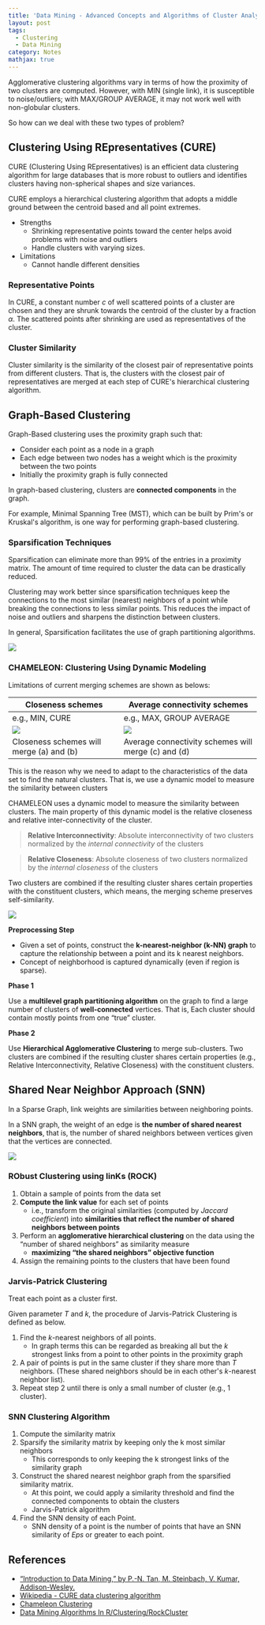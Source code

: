 ```yaml
---
title: 'Data Mining - Advanced Concepts and Algorithms of Cluster Analysis'
layout: post
tags:
  - Clustering
  - Data Mining
category: Notes
mathjax: true
---
```


Agglomerative clustering algorithms vary in terms of how the proximity of two clusters are computed. However, with MIN (single link), it is susceptible to noise/outliers; with MAX/GROUP AVERAGE, it may not work well with non-globular clusters.

So how can we deal with these two types of problem?

<!--more-->

## Clustering Using REpresentatives (CURE)

CURE (Clustering Using REpresentatives) is an efficient data clustering algorithm for large databases that is more robust to outliers and identifies clusters having non-spherical shapes and size variances.

CURE employs a hierarchical clustering algorithm that adopts a middle ground between the centroid based and all point extremes.


- Strengths
    - Shrinking representative points toward the center helps avoid problems with noise and outliers
    - Handle clusters with varying sizes.
- Limitations
    - Cannot handle different densities

### Representative Points

In CURE, a constant number $c$ of well scattered points of a cluster are chosen and they are shrunk towards the centroid of the cluster by a fraction $α$.   The scattered points after shrinking are used as representatives of the cluster.

### Cluster Similarity

Cluster similarity is the similarity of the closest pair of representative points from different clusters.   That is, the clusters with the closest pair of representatives are merged at each step of CURE's hierarchical clustering algorithm.

## Graph-Based Clustering

Graph-Based clustering uses the proximity graph such that:

- Consider each point as a node in a graph
- Each edge between two nodes has a weight which is the proximity between the two points
- Initially the proximity graph is fully connected 

In graph-based clustering, clusters are **connected components** in the graph.

For example, Minimal Spanning Tree (MST), which can be built by Prim's or Kruskal's algorithm, is one way for performing graph-based clustering.

### Sparsification Techniques

Sparsification can eliminate more than 99% of the entries in a proximity matrix.   The amount of time required to cluster the data can be drastically reduced.

Clustering may work better since sparsification techniques keep the connections to the most similar (nearest) neighbors of a point while breaking the connections to less similar points. This reduces the impact of noise and outliers and sharpens the distinction between clusters.

In general, Sparsification facilitates the use of graph partitioning algorithms.

![](https://i.imgur.com/vQaPOwj.png)

### CHAMELEON: Clustering Using Dynamic Modeling

Limitations of current merging schemes are shown as belows:

| Closeness schemes | Average connectivity schemes |
| - | - |
| e.g., MIN, CURE | e.g., MAX, GROUP AVERAGE |
| ![](https://i.imgur.com/5GhLJuP.png) | ![](https://i.imgur.com/JrK6f7p.png) |
| Closeness schemes will merge (a) and (b) | Average connectivity schemes will merge (c) and (d)|

This is the reason why we need to adapt to the characteristics of the data set to find the natural clusters. That is, we use a dynamic model to measure the similarity between clusters

CHAMELEON uses a dynamic model to measure the similarity between clusters.   The main property of this dynamic model is the relative closeness and relative inter-connectivity of the cluster.

> **Relative Interconnectivity**: Absolute interconnectivity of two clusters normalized by the *internal connectivity* of the clusters

> **Relative Closeness**: Absolute closeness of two clusters normalized by the *internal closeness* of the clusters

Two clusters are combined if the resulting cluster shares certain properties with the constituent clusters, which means, the merging scheme preserves self-similarity.


![](https://i.imgur.com/JcFYiUg.jpg)


**Preprocessing Step**

- Given a set of points, construct the **k-nearest-neighbor (k-NN) graph** to capture the relationship between a point and its k nearest neighbors.
- Concept of neighborhood is captured dynamically (even if region is sparse).

**Phase 1**

Use a **multilevel graph partitioning algorithm** on the graph to find a large number of clusters of **well-connected** vertices.   That is, Each cluster should contain mostly points from one “true” cluster.

**Phase 2**

Use **Hierarchical Agglomerative Clustering** to merge sub-clusters.   Two clusters are combined if the resulting cluster shares certain properties (e.g., Relative Interconnectivity, Relative Closeness) with the constituent clusters.


## Shared Near Neighbor Approach (SNN)

In a Sparse Graph, link weights are similarities between neighboring points.

In a SNN graph, the weight of an edge is **the number of shared nearest neighbors**, that is, the number of shared neighbors between vertices given that the vertices are connected.

![](https://i.imgur.com/Vsmurrf.png)


### RObust Clustering using linKs (ROCK)

1. Obtain a sample of points from the data set
2. **Compute the link value** for each set of points
    - i.e., transform the original similarities (computed by *Jaccard coefficient*) into **similarities that reflect the number of shared neighbors between points**
3. Perform an **agglomerative hierarchical clustering** on the data using the “number of shared neighbors” as similarity measure
    - **maximizing “the shared neighbors” objective function**
4. Assign the remaining points to the clusters that have been found

### Jarvis-Patrick Clustering

Treat each point as a cluster first.

Given parameter $T$ and $k$, the procedure of Jarvis-Patrick Clustering is defined as below.

1. Find the $k$-nearest neighbors of all points.
    - In graph terms this can be regarded as breaking all but the $k$ strongest links from a point to other points in the proximity graph
2. A pair of points is put in the same cluster if they share more than $T$ neighbors. (These shared neighbors should be in each other's $k$-nearest neighbor list).
3. Repeat step 2 until there is only a small number of cluster (e.g., 1 cluster).

### SNN Clustering Algorithm

1. Compute the similarity matrix
2. Sparsify the similarity matrix by keeping only the k most similar neighbors
    - This corresponds to only keeping the k strongest links of the similarity graph
3. Construct the shared nearest neighbor graph from the sparsified similarity matrix.
    - At this point, we could apply a similarity threshold and find the connected components to obtain the clusters
    - Jarvis-Patrick algorithm
4. Find the SNN density of each Point.
    - SNN density of a point is the number of points that have an SNN similarity of $Eps$ or greater to each point.

## References
- [“Introduction to Data Mining,” by P.-N. Tan, M. Steinbach, V. Kumar, Addison-Wesley.](http://www-users.cs.umn.edu/~kumar/dmbook/index.php)
- [Wikipedia - CURE data clustering algorithm](https://en.wikipedia.org/wiki/CURE_data_clustering_algorithm)
- [Chameleon Clustering](http://mlwiki.org/index.php/Chameleon_Clustering)
- [Data Mining Algorithms In R/Clustering/RockCluster](https://en.wikibooks.org/wiki/Data_Mining_Algorithms_In_R/Clustering/RockCluster)